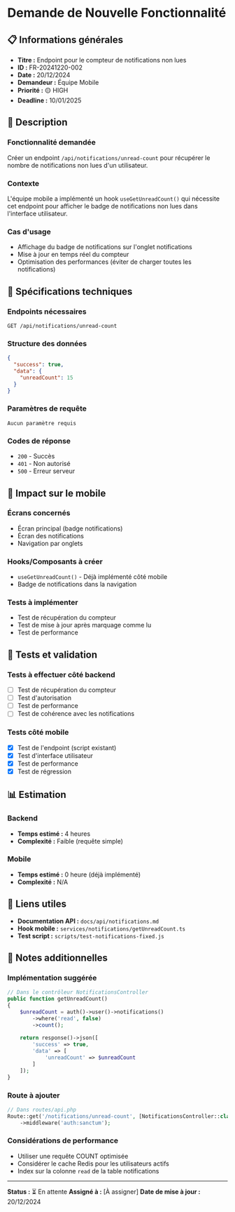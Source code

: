 # Demande de Nouvelle Fonctionnalité

## 📋 Informations générales

- **Titre :** Endpoint pour le compteur de notifications non lues
- **ID :** FR-20241220-002
- **Date :** 20/12/2024
- **Demandeur :** Équipe Mobile
- **Priorité :** 🟡 HIGH
- **Deadline :** 10/01/2025

## 🎯 Description

### Fonctionnalité demandée
Créer un endpoint `/api/notifications/unread-count` pour récupérer le nombre de notifications non lues d'un utilisateur.

### Contexte
L'équipe mobile a implémenté un hook `useGetUnreadCount()` qui nécessite cet endpoint pour afficher le badge de notifications non lues dans l'interface utilisateur.

### Cas d'usage
- Affichage du badge de notifications sur l'onglet notifications
- Mise à jour en temps réel du compteur
- Optimisation des performances (éviter de charger toutes les notifications)

## 🔧 Spécifications techniques

### Endpoints nécessaires
```
GET /api/notifications/unread-count
```

### Structure des données
```json
{
  "success": true,
  "data": {
    "unreadCount": 15
  }
}
```

### Paramètres de requête
```
Aucun paramètre requis
```

### Codes de réponse
- `200` - Succès
- `401` - Non autorisé
- `500` - Erreur serveur

## 📱 Impact sur le mobile

### Écrans concernés
- Écran principal (badge notifications)
- Écran des notifications
- Navigation par onglets

### Hooks/Composants à créer
- `useGetUnreadCount()` - Déjà implémenté côté mobile
- Badge de notifications dans la navigation

### Tests à implémenter
- Test de récupération du compteur
- Test de mise à jour après marquage comme lu
- Test de performance

## 🧪 Tests et validation

### Tests à effectuer côté backend
- [ ] Test de récupération du compteur
- [ ] Test d'autorisation
- [ ] Test de performance
- [ ] Test de cohérence avec les notifications

### Tests côté mobile
- [x] Test de l'endpoint (script existant)
- [x] Test d'interface utilisateur
- [x] Test de performance
- [x] Test de régression

## 📊 Estimation

### Backend
- **Temps estimé :** 4 heures
- **Complexité :** Faible (requête simple)

### Mobile
- **Temps estimé :** 0 heure (déjà implémenté)
- **Complexité :** N/A

## 🔗 Liens utiles

- **Documentation API :** `docs/api/notifications.md`
- **Hook mobile :** `services/notifications/getUnreadCount.ts`
- **Test script :** `scripts/test-notifications-fixed.js`

## 📝 Notes additionnelles

### Implémentation suggérée
```php
// Dans le contrôleur NotificationsController
public function getUnreadCount()
{
    $unreadCount = auth()->user()->notifications()
        ->where('read', false)
        ->count();
    
    return response()->json([
        'success' => true,
        'data' => [
            'unreadCount' => $unreadCount
        ]
    ]);
}
```

### Route à ajouter
```php
// Dans routes/api.php
Route::get('/notifications/unread-count', [NotificationsController::class, 'getUnreadCount'])
    ->middleware('auth:sanctum');
```

### Considérations de performance
- Utiliser une requête COUNT optimisée
- Considérer le cache Redis pour les utilisateurs actifs
- Index sur la colonne `read` de la table notifications

---

**Status :** ⏳ En attente
**Assigné à :** [À assigner]
**Date de mise à jour :** 20/12/2024 